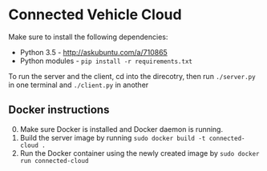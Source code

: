 # Connected Vehicle Cloud

Make sure to install the following dependencies:

- Python 3.5 - http://askubuntu.com/a/710865
- Python modules - `pip install -r requirements.txt`

To run the server and the client, cd into the direcotry, then run `./server.py` in one terminal and `./client.py` in another


## Docker instructions

0. Make sure Docker is installed and Docker daemon is running.
1. Build the server image by running `sudo docker build -t connected-cloud .`
2. Run the Docker container using the newly created image by `sudo docker run connected-cloud`

